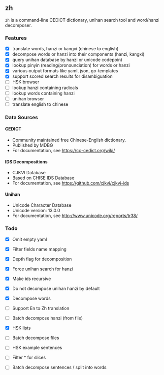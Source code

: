 ## zh
`zh` is a command-line CEDICT dictionary, unihan search tool and word/hanzi decomposer.

### Features

- [x] translate words, hanzi or kangxi (chinese to english)
- [x] decompose words or hanzi into their components (hanzi, kangxi)
- [x] query unihan database by hanzi or unicode codepoint
- [x] lookup pinyin (reading/pronounciation) for words or hanzi
- [x] various output formats like yaml, json, go-templates
- [x] support scored search results for disambiguation
- [ ] HSK browser
- [ ] lookup hanzi containing radicals
- [ ] lookup words containing hanzi
- [ ] unihan browser
- [ ] translate english to chinese

### Data Sources

#### CEDICT
- Community maintained free Chinese-English dictionary.
- Published by MDBG
- For documentation, see https://cc-cedict.org/wiki/

#### IDS Decompositions
- CJKVI Database
- Based on CHISE IDS Database
- For documentation, see https://github.com/cjkvi/cjkvi-ids

#### Unihan
- Unicode Character Database
- Unicode version: 13.0.0
- For documentation, see http://www.unicode.org/reports/tr38/

### Todo

- [x] Omit empty yaml
- [x] Filter fields name mapping
- [x] Depth flag for decomposition
- [x] Force unihan search for hanzi
- [x] Make ids recursive
- [x] Do not decompose unihan hanzi by default
- [x] Decompose words
- [ ] Support En to Zh translation
- [ ] Batch decompose hanzi (from file)
- [x] HSK lists
- [ ] Batch decompose files
- [ ] HSK example sentences
- [ ] Filter * for slices
- [ ] Batch decompose sentences / split into words

